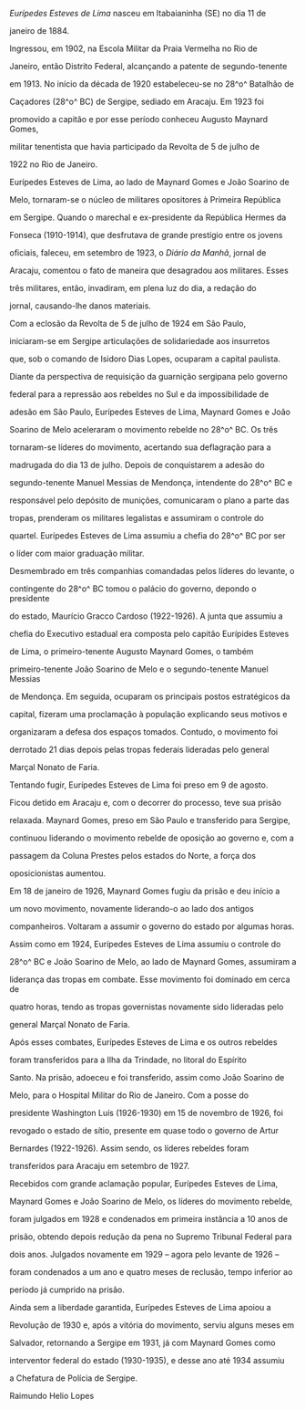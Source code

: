 

*Eurípedes Esteves de Lima* nasceu em Itabaianinha (SE) no dia 11 de

janeiro de 1884.



Ingressou, em 1902, na Escola Militar da Praia Vermelha no Rio de

Janeiro, então Distrito Federal, alcançando a patente de segundo-tenente

em 1913. No início da década de 1920 estabeleceu-se no 28^o^ Batalhão de

Caçadores (28^o^ BC) de Sergipe, sediado em Aracaju. Em 1923 foi

promovido a capitão e por esse período conheceu Augusto Maynard Gomes,

militar tenentista que havia participado da Revolta de 5 de julho de

1922 no Rio de Janeiro.



Eurípedes Esteves de Lima, ao lado de Maynard Gomes e João Soarino de

Melo, tornaram-se o núcleo de militares opositores à Primeira República

em Sergipe. Quando o marechal e ex-presidente da República Hermes da

Fonseca (1910-1914), que desfrutava de grande prestígio entre os jovens

oficiais, faleceu, em setembro de 1923, o *Diário da Manhã*, jornal de

Aracaju, comentou o fato de maneira que desagradou aos militares. Esses

três militares, então, invadiram, em plena luz do dia, a redação do

jornal, causando-lhe danos materiais.



Com a eclosão da Revolta de 5 de julho de 1924 em São Paulo,

iniciaram-se em Sergipe articulações de solidariedade aos insurretos

que, sob o comando de Isidoro Dias Lopes, ocuparam a capital paulista.

Diante da perspectiva de requisição da guarnição sergipana pelo governo

federal para a repressão aos rebeldes no Sul e da impossibilidade de

adesão em São Paulo, Eurípedes Esteves de Lima, Maynard Gomes e João

Soarino de Melo aceleraram o movimento rebelde no 28^o^ BC. Os três

tornaram-se líderes do movimento, acertando sua deflagração para a

madrugada do dia 13 de julho. Depois de conquistarem a adesão do

segundo-tenente Manuel Messias de Mendonça, intendente do 28^o^ BC e

responsável pelo depósito de munições, comunicaram o plano a parte das

tropas, prenderam os militares legalistas e assumiram o controle do

quartel. Eurípedes Esteves de Lima assumiu a chefia do 28^o^ BC por ser

o líder com maior graduação militar.



Desmembrado em três companhias comandadas pelos líderes do levante, o

contingente do 28^o^ BC tomou o palácio do governo, depondo o presidente

do estado, Maurício Gracco Cardoso (1922-1926). A junta que assumiu a

chefia do Executivo estadual era composta pelo capitão Eurípides Esteves

de Lima, o primeiro-tenente Augusto Maynard Gomes, o também

primeiro-tenente João Soarino de Melo e o segundo-tenente Manuel Messias

de Mendonça. Em seguida, ocuparam os principais postos estratégicos da

capital, fizeram uma proclamação à população explicando seus motivos e

organizaram a defesa dos espaços tomados. Contudo, o movimento foi

derrotado 21 dias depois pelas tropas federais lideradas pelo general

Marçal Nonato de Faria.



Tentando fugir, Eurípedes Esteves de Lima foi preso em 9 de agosto.

Ficou detido em Aracaju e, com o decorrer do processo, teve sua prisão

relaxada. Maynard Gomes, preso em São Paulo e transferido para Sergipe,

continuou liderando o movimento rebelde de oposição ao governo e, com a

passagem da Coluna Prestes pelos estados do Norte, a força dos

oposicionistas aumentou.



Em 18 de janeiro de 1926, Maynard Gomes fugiu da prisão e deu início a

um novo movimento, novamente liderando-o ao lado dos antigos

companheiros. Voltaram a assumir o governo do estado por algumas horas.

Assim como em 1924, Eurípedes Esteves de Lima assumiu o controle do

28^o^ BC e João Soarino de Melo, ao lado de Maynard Gomes, assumiram a

liderança das tropas em combate. Esse movimento foi dominado em cerca de

quatro horas, tendo as tropas governistas novamente sido lideradas pelo

general Marçal Nonato de Faria.



Após esses combates, Eurípedes Esteves de Lima e os outros rebeldes

foram transferidos para a Ilha da Trindade, no litoral do Espírito

Santo. Na prisão, adoeceu e foi transferido, assim como João Soarino de

Melo, para o Hospital Militar do Rio de Janeiro. Com a posse do

presidente Washington Luís (1926-1930) em 15 de novembro de 1926, foi

revogado o estado de sítio, presente em quase todo o governo de Artur

Bernardes (1922-1926). Assim sendo, os líderes rebeldes foram

transferidos para Aracaju em setembro de 1927.



Recebidos com grande aclamação popular, Eurípedes Esteves de Lima,

Maynard Gomes e João Soarino de Melo, os líderes do movimento rebelde,

foram julgados em 1928 e condenados em primeira instância a 10 anos de

prisão, obtendo depois redução da pena no Supremo Tribunal Federal para

dois anos. Julgados novamente em 1929 – agora pelo levante de 1926 –

foram condenados a um ano e quatro meses de reclusão, tempo inferior ao

período já cumprido na prisão.



Ainda sem a liberdade garantida, Eurípedes Esteves de Lima apoiou a

Revolução de 1930 e, após a vitória do movimento, serviu alguns meses em

Salvador, retornando a Sergipe em 1931, já com Maynard Gomes como

interventor federal do estado (1930-1935), e desse ano até 1934 assumiu

a Chefatura de Polícia de Sergipe.



Raimundo Helio Lopes



